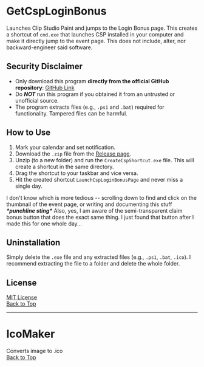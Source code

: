 # GetCspLoginBonus  
Launches Clip Studio Paint and jumps to the Login Bonus page. This creates a shortcut of `cmd.exe` that launches CSP installed in your computer and make it directly jump to the event page. This does not include, alter, nor backward-engineer said software.  

## Security Disclaimer  
- Only download this program **directly from the official GitHub repository**: [GitHub Link](https://github.com/marrshmallow/GetCspLoginBonus/releases)
- Do _**NOT**_ run this program if you obtained it from an untrusted or unofficial source.
- The program extracts files (e.g., `.ps1` and `.bat`) required for functionality. Tampered files can be harmful.

## How to Use  
1. Mark your calendar and set notification.
2. Download the `.zip` file from the [Release page](https://github.com/marrshmallow/PowerShellApps/releases/tag/v.1.0.0).
3. Unzip (to a new folder) and run the `CreateCspShortcut.exe` file. This will create a shortcut in the same directory.
4. Drag the shortcut to your taskbar and vice versa.
5. Hit the created shortcut `LaunchCspLoginBonusPage` and never miss a single day.

I don't know which is more tedious -- scrolling down to find and click on the thumbnail of the event page, or writing and documenting this stuff ___\*punchline sting\*___ 
Also, yes, I am aware of the semi-transparent claim bonus button that does the exact same thing. I just found that button after I made this for one whole day...  

## Uninstallation  
Simply delete the `.exe` file and any extracted files (e.g., `.ps1`, `.bat`, `.ico`). I recommend extracting the file to a folder and delete the whole folder.

## License  
[MIT License](https://opensource.org/licenses/MIT)  
[Back to Top](#table-of-contents)  

---

# IcoMaker  
Converts image to .ico  
[Back to Top](#table-of-contents)

